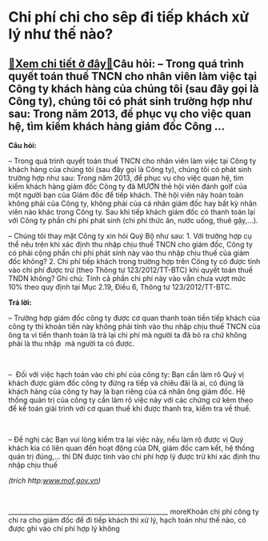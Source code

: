 Chi phí chi cho sêp đi tiếp khách xử lý như thế nào?
====================================================

[:gift:Xem chi tiết ở đây:gift:](https://hddtvn.com/chi-phi-chi-cho-sep-di-tiep-khach-xu-ly-nhu-the-nao/)Câu hỏi: – Trong quá trình quyết toán thuế TNCN cho nhân viên làm việc tại Công ty khách hàng của chúng tôi (sau đây gọi là Công ty), chúng tôi có phát sinh trường hợp như sau: Trong năm 2013, để phục vụ cho việc quan hệ, tìm kiếm khách hàng giám đốc Công …
-----------------------------------------------------------------------------------------------------------------------------------------------------------------------------------------------------------------------------------------------------------------


**Câu hỏi:**


– Trong quá trình quyết toán thuế TNCN cho nhân viên làm việc tại Công ty khách hàng của chúng tôi (sau đây gọi là Công ty), chúng tôi có phát sinh trường hợp như sau: Trong năm 2013, để phục vụ cho việc quan hệ, tìm kiếm khách hàng giám đốc Công ty đã MƯỢN thẻ hội viên đánh golf của một người bạn của Giám đốc để tiếp khách. Thẻ hội viên này hoàn toàn không phải của Công ty, không phải của cá nhân giám đốc hay bất kỳ nhân viên nào khác trong Công ty. Sau khi tiếp khách giám đốc có thanh toán lại với Công ty phần chi phí phát sinh (chi phí thức ăn, nước uống, thuê gậy,…).


– Chúng tôi thay mặt Công ty xin hỏi Quý Bộ như sau: 1. Với trường hợp cụ thể nêu trên khi xác định thu nhập chịu thuế TNCN cho giám đốc, Công ty có phải cộng phần chi phí phát sinh này vào thu nhập chịu thuế của giám đốc không? 2. Chi phí tiếp khách trong trường hợp trên Công ty có được tính vào chi phí được trừ (theo Thông tư 123/2012/TT-BTC) khi quyết toán thuế TNDN không? Ghi chú: Tính cả phần chi phí này vào vẫn chưa vượt mức 10% theo quy định tại Mục 2.19, Điều 6, Thông tư 123/2012/TT-BTC.


**Trả lời:**


– Trường hợp giám đốc công ty được cơ quan thanh toán tiền tiếp khách của công ty thì khoản tiền này không phải tính vào thu nhập chịu thuế TNCN của ông ta vì tiền thanh toán là trả lại chi phí mà người ta đã bỏ ra chứ không phải là thu nhập  mà người ta có được.  

   

–  Đối với việc hạch toán vào chi phí của công ty: Bạn cần làm rõ Quý vị khách được giám đốc công ty đứng ra tiếp và chiêu đãi là ai, có đúng là khách hàng của công ty hay là bạn riêng của cá nhân ông giám đốc. Hệ thống quản trị của công ty cần làm rõ việc này với các chứng cứ kèm theo để kế toán giải trình với cơ quan thuế khi được thanh tra, kiểm tra về thuế.  

   

– Đề nghị các Bạn vui lòng kiểm tra lại việc này, nếu làm rõ được vị Quý khách kia có liên quan đến hoạt động của DN, giám đốc cam kết, hệ thống quản trị đúng,… thì DN được tính vào chi phí hợp lý được trừ khi xác định thu nhập chịu thuế



*(trích http:www.mof.gov.vn)*

  

\_\_\_\_\_\_\_\_\_\_\_\_\_\_\_\_\_\_\_\_\_\_\_\_\_\_\_\_\_\_\_\_\_\_\_\_\_\_\_\_\_\_\_\_\_\_\_\_\_\_
moreKhoản chi phí công ty chi ra cho giám đốc để đi tiếp khách thì xử lý, hạch toán như thế nào, có được ghi vào chí phí hợp lý không

